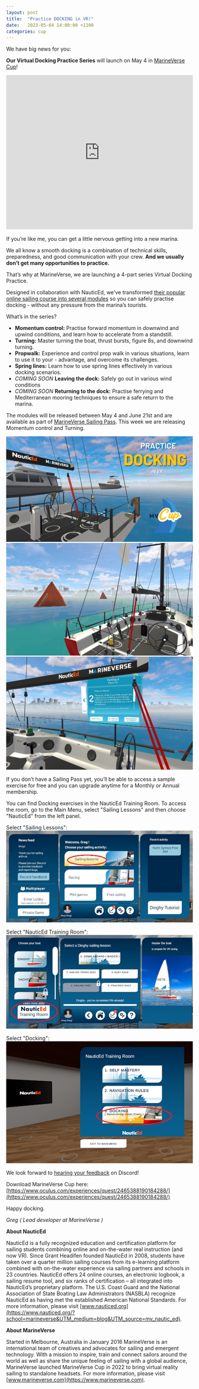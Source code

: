 ```yaml
---
layout: post
title:  "Practice DOCKING in VR!"
date:   2023-05-04 14:00:00 +1100
categories: cup
---
```


We have  big news for you: 

**Our Virtual Docking Practice Series** will launch on May 4 in [MarineVerse Cup](https://www.oculus.com/experiences/quest/2465388190184288/?utm_source=mvblog)! 


<iframe width="100%" height="415" src="https://www.youtube.com/embed/VbVLDHPtOQk" frameborder="0" allowfullscreen></iframe>

If you’re like me, you can get a little nervous getting into a new marina. 

We all know a smooth docking is  a combination of technical skills, preparedness, and good communication with your crew. **And we usually don’t get many opportunities to practice.** 


<!--more-->

That’s why at MarineVerse, we are launching a 4-part series Virtual Docking Practice. 

Designed in collaboration with NauticEd, we've transformed [their popular online sailing course into several modules](https://www.nauticed.org/sailing-courses/view/maneuvering-under-power?school=marineverse&UTM_medium=blog&UTM_source=mv_nautic_ed) so you can safely  practise docking - without any pressure from the marina’s tourists.

What’s in the series? 

- **Momentum control:** Practise forward momentum in downwind and upwind conditions, and learn how to accelerate from a standstill.
- **Turning:** Master turning the boat, thrust bursts, figure 8s, and downwind turning.
- **Propwalk:** Experience and control prop walk in various situations, learn to use it to your - advantage, and overcome its challenges.
- **Spring lines:** Learn how to use spring lines effectively in various docking scenarios.
- *COMING SOON* **Leaving the dock:** Safely go out in various wind conditions
- *COMING SOON* **Returning to the dock:** Practise ferrying and Mediterranean mooring techniques to ensure a safe return to the marina.

The  modules will be released between May 4 and June 21st and  are available as part of [MarineVerse Sailing Pass](https://www.marineverse.com/sailing-pass). This week we are releasing Momentum control and Turning.


![MarineVerse Cup: Docking - Spring Lines](/assets/nauticed/docking/reverse_parking_exercise.jpg)
![MarineVerse Cup: Docking - Figure 8s](/assets/nauticed/docking/figure_of_8.jpg)
![MarineVerse Cup: Docking - Figure 8s](/assets/nauticed/docking/figure8_details.jpg)

If you don’t have a Sailing Pass yet, you’ll be able to access a sample exercise for free and you can upgrade anytime for a Monthly or Annual membership. 

You can find Docking exercises in the NauticEd Training Room. To access the room, go to the Main Menu, select "Sailing Lessons" and then choose "NauticEd" from the left panel.

Select "Sailing Lessons":
![MarineVerse Cup: Menu](/assets/nauticed/docking/docking_menu_1.jpg)

Select "NauticEd Training Room":
![MarineVerse Cup: Sailing Lessons](/assets/nauticed/docking/docking_menu_2.jpg)

Select "Docking":
![MarineVerse Cup: NauticEd Training Room](/assets/nauticed/docking/docking_menu_3.jpg)


We look forward to [hearing your feedback](https://discord.gg/HcxWtRjK) on Discord! 

Download MarineVerse Cup here: [https://www.oculus.com/experiences/quest/2465388190184288/](https://www.oculus.com/experiences/quest/2465388190184288/)

Happy docking.

*Greg ( Lead developer at MarineVerse )*


**About NauticEd**

NauticEd is a fully recognized education and certification platform for sailing students combining online and on-the-water real instruction (and now VR). Since Grant Headifen founded NauticEd in 2008, students have taken over a quarter million sailing courses from its e-learning platform combined with on-the-water experience via sailing partners and schools in 23 countries. NauticEd offers 24 online courses, an electronic logbook, a sailing resume tool, and six ranks of certification – all integrated into NauticEd’s proprietary platform. The U.S. Coast Guard and the National Association of State Boating Law Administrators (NASBLA) recognize NauticEd as having met the established American National Standards. For more information, please visit [www.nauticed.org](https://www.nauticed.org/?school=marineverse&UTM_medium=blog&UTM_source=mv_nautic_ed).

**About MarineVerse**

Started in Melbourne, Australia in January 2016 MarineVerse is an international team of creatives and advocates for sailing and emergent technology. With a mission to inspire, train and connect sailors around the world as well as share the unique feeling of sailing with a global audience, MarineVerse launched MarineVerse Cup in 2022 to bring virtual reality sailing to standalone headsets. For more information, please visit [www.marineverse.com](https://www.marineverse.com).

